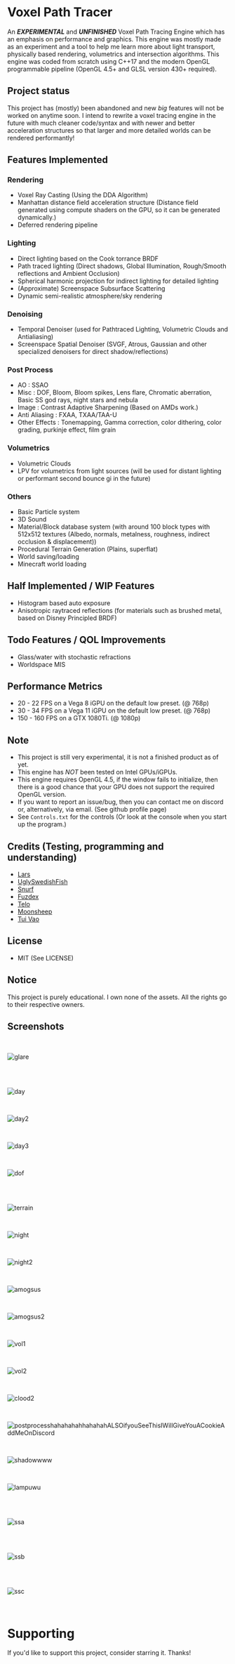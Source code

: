 # Voxel Path Tracer
An ***EXPERIMENTAL*** and ***UNFINISHED*** Voxel Path Tracing Engine which has an emphasis on performance and graphics. This engine was mostly made as an experiment and a tool to help me learn more about light transport, physically based rendering, volumetrics and intersection algorithms.
This engine was coded from scratch using C++17 and the modern OpenGL programmable pipeline (OpenGL 4.5+ and GLSL version 430+ required).

## Project status 
This project has (mostly) been abandoned and new *big* features will not be worked on anytime soon.
I intend to rewrite a voxel tracing engine in the future with much cleaner code/syntax and with newer and better acceleration structures so that larger and more detailed worlds can be rendered performantly!

## Features Implemented

### Rendering 
- Voxel Ray Casting (Using the DDA Algorithm)
- Manhattan distance field acceleration structure (Distance field generated using compute shaders on the GPU, so it can be generated dynamically.) 
- Deferred rendering pipeline

### Lighting 
- Direct lighting based on the Cook torrance BRDF
- Path traced lighting (Direct shadows, Global Illumination, Rough/Smooth reflections and Ambient Occlusion)
- Spherical harmonic projection for indirect lighting for detailed lighting
- (Approximate) Screenspace Subsurface Scattering
- Dynamic semi-realistic atmosphere/sky rendering

### Denoising
- Temporal Denoiser (used for Pathtraced Lighting, Volumetric Clouds and Antialiasing)
- Screenspace Spatial Denoiser (SVGF, Atrous, Gaussian and other specialized denoisers for direct shadow/reflections)

### Post Process

- AO : SSAO
- Misc : DOF, Bloom, Bloom spikes, Lens flare, Chromatic aberration, Basic SS god rays, night stars and nebula
- Image : Contrast Adaptive Sharpening (Based on AMDs work.)
- Anti Aliasing : FXAA, TXAA/TAA-U
- Other Effects : Tonemapping, Gamma correction, color dithering, color grading, purkinje effect, film grain

### Volumetrics 
- Volumetric Clouds
- LPV for volumetrics from light sources (will be used for distant lighting or performant second bounce gi in the future)

### Others
- Basic Particle system
- 3D Sound
- Material/Block database system (with around 100 block types with 512x512 textures (Albedo, normals, metalness, roughness, indirect occlusion & displacement))
- Procedural Terrain Generation (Plains, superflat) 
- World saving/loading
- Minecraft world loading 

## Half Implemented / WIP Features
- Histogram based auto exposure
- Anisotropic raytraced reflections (for materials such as brushed metal, based on Disney Principled BRDF)

## Todo Features / QOL Improvements
- Glass/water with stochastic refractions
- Worldspace MIS 

## Performance Metrics 

- 20 - 22 FPS on a Vega 8 iGPU on the default low preset. (@ 768p)
- 30 - 34 FPS on a Vega 11 iGPU on the default low preset. (@ 768p)
- 150 - 160 FPS on a GTX 1080Ti. (@ 1080p)

## Note
- This project is still very experimental, it is not a finished product as of yet.
- This engine has *NOT* been tested on Intel GPUs/iGPUs.
- This engine requires OpenGL 4.5, if the window fails to initialize, then there is a good chance that your GPU does not support the required OpenGL version.
- If you want to report an issue/bug, then you can contact me on discord or, alternatively, via email. (See github profile page)
- See `Controls.txt` for the controls (Or look at the console when you start up the program.)

## Credits (Testing, programming and understanding)
- [Lars](https://github.com/Ciwiel3/)
- [UglySwedishFish](https://github.com/UglySwedishFish)
- [Snurf](https://github.com/AntonioFerreras)
- [Fuzdex](https://github.com/Shadax-stack)
- [Telo](https://github.com/StormCreeper)
- [Moonsheep](https://github.com/jlagarespo)
- [Tui Vao](https://github.com/Tui-Vao)

## License
- MIT (See LICENSE)

## Notice
This project is purely educational. I own none of the assets. All the rights go to their respective owners.

## Screenshots 

</br>

![glare](https://github.com/swr06/VoxelPathTracer/blob/Project-Main/Screenshots/glare.png)

</br>

</br>

![day](https://github.com/swr06/VoxelPathTracer/blob/Project-Main/Screenshots/day.png)

</br>

![day2](https://github.com/swr06/VoxelPathTracer/blob/Project-Main/Screenshots/day2.png)

</br>

![day3](https://github.com/swr06/VoxelPathTracer/blob/Project-Main/Screenshots/day3.png)

</br>

![dof](https://github.com/swr06/VoxelPathTracer/blob/Project-Main/Screenshots/dof.png)

</br>

</br>

![terrain](https://github.com/swr06/VoxelPathTracer/blob/Project-Main/Screenshots/terrain.png)

</br>

![night](https://github.com/swr06/VoxelPathTracer/blob/Project-Main/Screenshots/night1.png)

</br>

![night2](https://github.com/swr06/VoxelPathTracer/blob/Project-Main/Screenshots/night2.png)

</br>

![amogsus](https://github.com/swr06/VoxelPathTracer/blob/Project-Main/Screenshots/amogus.png)

</br>

![amogsus2](https://github.com/swr06/VoxelPathTracer/blob/Project-Main/Screenshots/amogus2.png)

</br>

![vol1](https://github.com/swr06/VoxelPathTracer/blob/Project-Main/Screenshots/vol1.png)

</br>

![vol2](https://github.com/swr06/VoxelPathTracer/blob/Project-Main/Screenshots/vol2.png)

</br>

![clood2](https://github.com/swr06/VoxelPathTracer/blob/Project-Main/Screenshots/volclouds2.png)

</br>

![postprocesshahahahahhahahahALSOifyouSeeThisIWillGiveYouACookieAddMeOnDiscord](https://github.com/swr06/VoxelPathTracer/blob/Project-Main/Screenshots/postprocessgobrr.png)

</br>

![shadowwww](https://github.com/swr06/VoxelPathTracer/blob/Project-Main/Screenshots/shadow.png)

</br>

![lampuwu](https://github.com/swr06/VoxelPathTracer/blob/Project-Main/Screenshots/lamp.png)

</br>

</br>

![ssa](https://github.com/swr06/VoxelPathTracer/blob/Project-Main/Screenshots/image.png)

</br>

</br>

![ssb](https://github.com/swr06/VoxelPathTracer/blob/Project-Main/Screenshots/image2.png)

</br>

</br>

![ssc](https://github.com/swr06/VoxelPathTracer/blob/Project-Main/Screenshots/image3.png)

</br>

# Supporting

If you'd like to support this project, consider starring it. Thanks!
